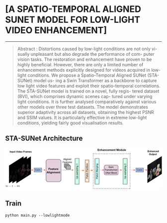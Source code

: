 # [A SPATIO-TEMPORAL ALIGNED SUNET MODEL FOR LOW-LIGHT VIDEO ENHANCEMENT]  

<!-- ## author   -->

***
> Abstract : Distortions caused by low-light conditions are not only vi-
sually unpleasant but also degrade the performance of com-
puter vision tasks. The restoration and enhancement have
proven to be highly beneficial. However, there are only a
limited number of enhancement methods explicitly designed
for videos acquired in low-light conditions. We propose a
Spatio-Temporal Aligned SUNet (STA-SUNet) model us-
ing a Swin Transformer as a backbone to capture low light
video features and exploit their spatio-temporal correlations.
The STA-SUNet model is trained on a novel, fully regis-
tered dataset (BVI), which comprises dynamic scenes cap-
tured under varying light conditions. It is further analysed
comparatively against various other models over three test
datasets. The model demonstrates superior adaptivity across
all datasets, obtaining the highest PSNR and SSIM values.
It is particularly effective in extreme low-light conditions,
yielding fairly good visualisation results.


## STA-SUNet Architecture  
<img src = "stasunet.png">

## Train
```
python main.py --lowlightmode
```
